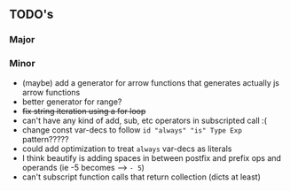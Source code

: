 ## TODO's

### Major


### Minor

- (maybe) add a generator for arrow functions that generates actually js arrow functions
- better generator for range?
- ~~fix string iteration using a for loop~~
- can't have any kind of add, sub, etc operators in subscripted call :(
- change const var-decs to follow `id "always" "is" Type Exp` pattern?????
- could add optimization to treat `always` var-decs as literals
- I think beautify is adding spaces in between postfix and prefix ops and operands (ie -5 becomes --> `- 5`)
- can't subscript function calls that return collection (dicts at least)
